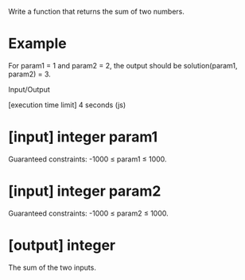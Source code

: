 Write a function that returns the sum of two numbers.

# Example

For param1 = 1 and param2 = 2, the output should be
solution(param1, param2) = 3.

Input/Output

[execution time limit] 4 seconds (js)

# [input] integer param1

Guaranteed constraints:
-1000 ≤ param1 ≤ 1000.

# [input] integer param2

Guaranteed constraints:
-1000 ≤ param2 ≤ 1000.

# [output] integer

The sum of the two inputs.
